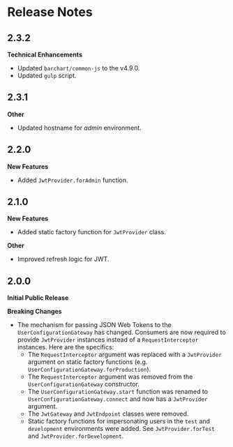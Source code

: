# Release Notes

## 2.3.2
**Technical Enhancements**

* Updated `barchart/common-js` to the v4.9.0.
* Updated `gulp` script.

## 2.3.1
**Other**

* Updated hostname for _admin_ environment.


## 2.2.0
**New Features**

* Added ```JwtProvider.forAdmin``` function.

## 2.1.0
**New Features**

* Added static factory function for ```JwtProvider``` class.

**Other**

* Improved refresh logic for JWT.

## 2.0.0
**Initial Public Release**

**Breaking Changes**

* The mechanism for passing JSON Web Tokens to the ```UserConfigurationGateway``` has changed. Consumers are now required to provide ```JwtProvider``` instances instead of a ```RequestInterceptor``` instances. Here are the specifics:
  * The ```RequestInterceptor``` argument was replaced with a ```JwtProvider``` argument on static factory functions (e.g. ```UserConfigurationGateway.forProduction```).
  * The ```RequestInterceptor``` argument was removed from the ```UserConfigurationGateway``` constructor.
  * The ```UserConfigurationGateway.start``` function was renamed to ```UserConfigurationGateway.connect``` and now has a ```JwtProvider``` argument.
  * The ```JwtGateway``` and ```JwtEndpoint``` classes were removed.
  * Static factory functions for impersonating users in the ```test``` and ```development``` environments were added. See ```JwtProvider.forTest``` and ```JwtProvider.forDevelopment```.
